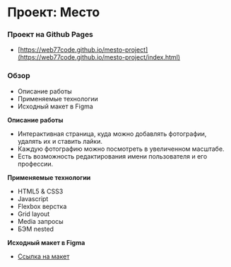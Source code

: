 # Проект: Место

### Проект на Github Pages

* [https://web77code.github.io/mesto-project](https://web77code.github.io/mesto-project/index.html)

### Обзор

* Описание работы
* Применяемые технологии
* Исходный макет в Figma

**Описание работы**

* Интерактивная страница, куда можно добавлять фотографии, удалять их и ставить лайки.
* Каждую фотографию можно посмотреть в увеличенном масштабе.
* Есть возможность редактирования имени пользователя и его профессии.

**Применяемые технологии**

* HTML5 & CSS3
* Javascript
* Flexbox верстка
* Grid layout
* Media запросы
* БЭМ nested

**Исходный макет в Figma**

* [Ссылка на макет](https://www.figma.com/file/2cn9N9jSkmxD84oJik7xL7/JavaScript.-Sprint-4?node-id=0%3A1)
